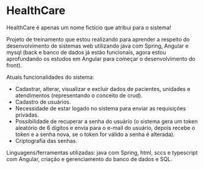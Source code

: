 # HealthCare

HealthCare é apenas um  nome fictício que atribui para o sistema!

Projeto de treinamento que estou realizando para aprender a respeito do desenvolvimento de sistemas web utilizando java com Spring, Angular e mysql (back e banco de dados já estão funcionais, agora estou aprofundando os estudos em Angular para começar o desenvolvimento do front).

Atuais funcionalidades do sistema:
- Cadastrar, alterar, visualizar e excluir dados de pacientes, unidades e atendimentos (representando o conceito de crud).  
- Cadastro de usuários.  
- Necessidade de estar logado no sistema para enviar as requisições privadas.  
- Possibilidade de recuperar a senha do usuário (o sistema gera um token aleatório de 6 dígitos e envia para o e-mail do usuário, depois recebe o token e a senha nova, se o token for válido a senha é alterada).  
- Criptografia das senhas.  

Linguagens/ferramentas utilizadas: java com Spring, html, sccs e typescript com Angular, criação e gerenciamento do banco de dados e SQL.
